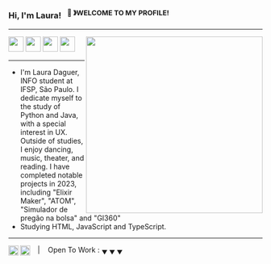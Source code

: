 ### Hi, I'm Laura! &nbsp;&nbsp;<sup>👾 &#12299;WELCOME TO MY PROFILE! </sup>
----
<img align="right" width="350" src="https://spotify-recently-played-readme.vercel.app/api?user=q202k7a6mmn1003l7hpzxhpmb&count=5">

<div>
<img height="30" src="https://img.shields.io/badge/-Python-000?&logo=Python">
<img height="30" src="https://img.shields.io/badge/-Java-000?&logo=Java&logoColor=007396">
<img height="30" src="https://img.shields.io/badge/-C-000?&logo=C">
<img height="30" src="https://img.shields.io/badge/-SQL-000?&logo=MySQL">
</div>

----

 * I'm Laura Daguer, INFO student at IFSP, São Paulo. I dedicate myself to the study of Python and Java, with a special interest in UX. Outside of studies, I enjoy dancing, music, theater, and reading. I have completed notable projects in 2023, including "Elixir Maker", "ATOM", "Simulador de pregão na bolsa" and "GI360"
 * Studying HTML, JavaScript and TypeScript.

----


<a href="https://www.instagram.com/arudaguer/">
  <img align="left" alt="laura's Instagram" width="20px" src="https://simpleicons.now.sh/instagram/495f7e" />
</a>
<a href="https://www.linkedin.com/in/laura-daguer-024730292/">
  <img align="left" alt="laura's LinkedIn" width="20px" src="https://simpleicons.now.sh/linkedin/495f7e" />
</a>

&nbsp;&nbsp;&nbsp;|&nbsp;&nbsp;&nbsp; Open To Work : <sub>&#9660; &#9660; &#9660;</sub>













